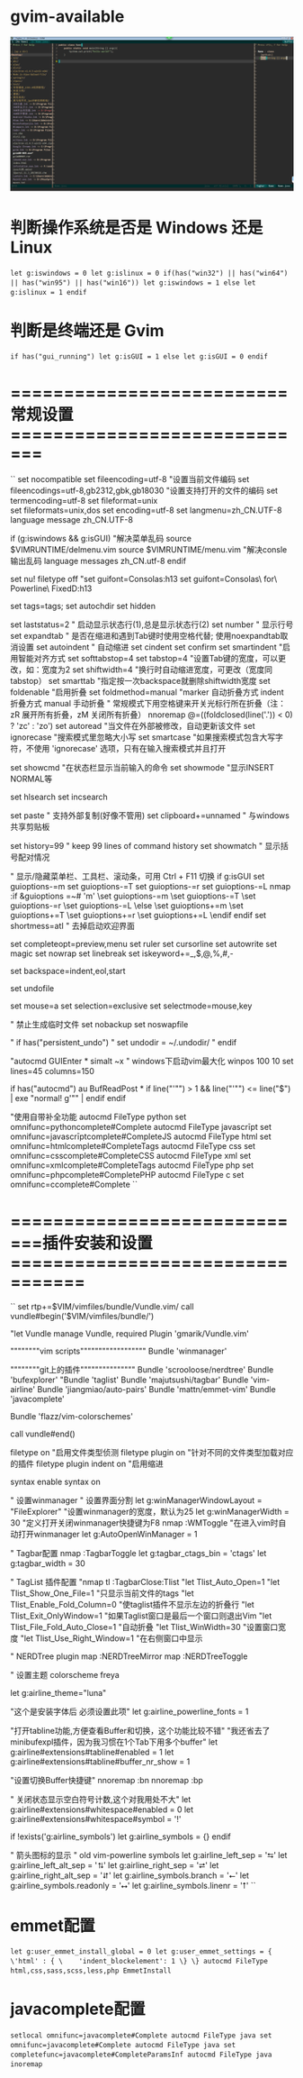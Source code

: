 # gvim-available
![image](https://github.com/jay763190097/gvim-available/blob/master/QQ%E6%88%AA%E5%9B%BE20161208224117.png)

# 判断操作系统是否是 Windows 还是 Linux 
``
let g:iswindows = 0
let g:islinux = 0
if(has("win32") || has("win64") || has("win95") || has("win16"))
    let g:iswindows = 1
else
    let g:islinux = 1
endif
``

# 判断是终端还是 Gvim 
``
if has("gui_running")
    let g:isGUI = 1
else
    let g:isGUI = 0
endif
``

# ==========================常规设置=============================
``
set nocompatible
set fileencoding=utf-8                            "设置当前文件编码
set fileencodings=utf-8,gb2312,gbk,gb18030     "设置支持打开的文件的编码
set termencoding=utf-8
set fileformat=unix  
set fileformats=unix,dos
set encoding=utf-8
set langmenu=zh_CN.UTF-8
language message zh_CN.UTF-8

if (g:iswindows && g:isGUI)
    "解决菜单乱码
    source $VIMRUNTIME/delmenu.vim
    source $VIMRUNTIME/menu.vim
    "解决consle输出乱码
    language messages zh_CN.utf-8
endif

set nu!
filetype off
"set guifont=Consolas:h13
set guifont=Consolas\ for\ Powerline\ FixedD:h13

set tags=tags;
set autochdir
set hidden

set laststatus=2    " 启动显示状态行(1),总是显示状态行(2)
set number                      " 显示行号
set expandtab                 " 是否在缩进和遇到Tab键时使用空格代替; 使用noexpandtab取消设置
set autoindent                  " 自动缩进
set cindent
set confirm
set smartindent                                       "启用智能对齐方式
set softtabstop=4
set tabstop=4                                         "设置Tab键的宽度，可以更改，如：宽度为2
set shiftwidth=4                                      "换行时自动缩进宽度，可更改（宽度同tabstop）
set smarttab                                          "指定按一次backspace就删除shiftwidth宽度
set foldenable                                        "启用折叠
set foldmethod=manual                         "marker 自动折叠方式  indent 折叠方式   manual   手动折叠
" 常规模式下用空格键来开关光标行所在折叠（注：zR 展开所有折叠，zM 关闭所有折叠）
nnoremap <space> @=((foldclosed(line('.')) < 0) ? 'zc' : 'zo')<CR>
set autoread                                           "当文件在外部被修改，自动更新该文件
set ignorecase                                        "搜索模式里忽略大小写
set smartcase                                         "如果搜索模式包含大写字符，不使用 'ignorecase' 选项，只有在输入搜索模式并且打开 

set showcmd              "在状态栏显示当前输入的命令
set showmode       "显示INSERT NORMAL等

set hlsearch
set incsearch

set paste                       " 支持外部复制(好像不管用)
set clipboard+=unnamed          " 与windows共享剪贴板

set history=99                  " keep 99 lines of command history
set showmatch                   " 显示括号配对情况

" 显示/隐藏菜单栏、工具栏、滚动条，可用 Ctrl + F11 切换
if g:isGUI
    set guioptions-=m
    set guioptions-=T
    set guioptions-=r
    set guioptions-=L
    nmap <silent> <c-F11> :if &guioptions =~# 'm' <Bar>
        \set guioptions-=m <Bar>
        \set guioptions-=T <Bar>
        \set guioptions-=r <Bar>
        \set guioptions-=L <Bar>
    \else <Bar>
        \set guioptions+=m <Bar>
        \set guioptions+=T <Bar>
        \set guioptions+=r <Bar>
        \set guioptions+=L <Bar>
    \endif<CR>
endif
set shortmess=atI               " 去掉启动欢迎界面

set completeopt=preview,menu
set ruler
set cursorline
set autowrite
set magic
set nowrap
set linebreak
set iskeyword+=_,$,@,%,#,-


set backspace=indent,eol,start

set undofile

set mouse=a
set selection=exclusive
set selectmode=mouse,key

" 禁止生成临时文件
set nobackup
set noswapfile

" if has("persistent_undo")
"    set undodir = ~/.undodir/
" endif

"autocmd GUIEnter * simalt ~x   " windows下启动vim最大化
winpos 100 10 
set lines=45 columns=150

if has("autocmd")
  au BufReadPost * if line("'\"") > 1 && line("'\"") <= line("$") | exe "normal! g'\"" | endif
endif

"使用自带补全功能
autocmd FileType python set omnifunc=pythoncomplete#Complete
autocmd FileType javascrīpt set omnifunc=javascrīptcomplete#CompleteJS
autocmd FileType html set omnifunc=htmlcomplete#CompleteTags
autocmd FileType css set omnifunc=csscomplete#CompleteCSS
autocmd FileType xml set omnifunc=xmlcomplete#CompleteTags
autocmd FileType php set omnifunc=phpcomplete#CompletePHP
autocmd FileType c set omnifunc=ccomplete#Complete
``

# =============================插件安装和设置=================================
``
set rtp+=$VIM/vimfiles/bundle/Vundle.vim/
call vundle#begin('$VIM/vimfiles/bundle/')

 "let Vundle manage Vundle, required
 Plugin 'gmarik/Vundle.vim'

 """"""""vim scripts""""""""""""""""""
 Bundle 'winmanager'

 """"""""git上的插件"""""""""""""""
Bundle 'scrooloose/nerdtree'
Bundle 'bufexplorer'
"Bundle 'taglist'
Bundle 'majutsushi/tagbar'
Bundle 'vim-airline'
Bundle 'jiangmiao/auto-pairs'
Bundle 'mattn/emmet-vim'
Bundle 'javacomplete'


Bundle 'flazz/vim-colorschemes'

call vundle#end()

filetype on                                          "启用文件类型侦测
filetype plugin on                                "针对不同的文件类型加载对应的插件
filetype plugin indent on                     "启用缩进

syntax enable
syntax on

" 设置winmanager
" 设置界面分割
let g:winManagerWindowLayout = "FileExplorer"
"设置winmanager的宽度，默认为25
let g:winManagerWidth = 30
"定义打开关闭winmanager快捷键为F8
nmap <silent> <F8> :WMToggle<cr>
"在进入vim时自动打开winmanager
let g:AutoOpenWinManager = 1

" Tagbar配置
nmap <silent> <F4> :TagbarToggle<CR>
let g:tagbar_ctags_bin = 'ctags'
let g:tagbar_width = 30

" TagList 插件配置 
"nmap tl :TagbarClose<CR>:Tlist<CR>
"let Tlist_Auto_Open=1
"let Tlist_Show_One_File=1                    "只显示当前文件的tags
"let Tlist_Enable_Fold_Column=0              "使taglist插件不显示左边的折叠行
"let Tlist_Exit_OnlyWindow=1                 "如果Taglist窗口是最后一个窗口则退出Vim
"let Tlist_File_Fold_Auto_Close=1               "自动折叠
"let Tlist_WinWidth=30                             "设置窗口宽度
"let Tlist_Use_Right_Window=1                "在右侧窗口中显示

" NERDTree plugin
map <F2> :NERDTreeMirror<CR>
map <F3> :NERDTreeToggle<CR>

" 设置主题
colorscheme freya     

let g:airline_theme="luna" 

"这个是安装字体后 必须设置此项" 
let g:airline_powerline_fonts = 1   

 "打开tabline功能,方便查看Buffer和切换，这个功能比较不错"
 "我还省去了minibufexpl插件，因为我习惯在1个Tab下用多个buffer"
 let g:airline#extensions#tabline#enabled = 1
 let g:airline#extensions#tabline#buffer_nr_show = 1

 "设置切换Buffer快捷键"
 nnoremap <C-Q> :bn<CR>
 nnoremap <C-P> :bp<CR>

 " 关闭状态显示空白符号计数,这个对我用处不大"
 let g:airline#extensions#whitespace#enabled = 0
 let g:airline#extensions#whitespace#symbol = '!'

  if !exists('g:airline_symbols')
    let g:airline_symbols = {}
  endif

  " 箭头图标的显示
  " old vim-powerline symbols
  let g:airline_left_sep = '⮀'
  let g:airline_left_alt_sep = '⮁'
  let g:airline_right_sep = '⮂'
  let g:airline_right_alt_sep = '⮃'
  let g:airline_symbols.branch = '⭠'
  let g:airline_symbols.readonly = '⭤'
  let g:airline_symbols.linenr = '⭡'
``
# emmet配置
``
let g:user_emmet_install_global = 0
let g:user_emmet_settings = {
    \'html' : {
    \    'indent_blockelement': 1
    \}
\}
autocmd FileType html,css,sass,scss,less,php EmmetInstall
``
# javacomplete配置
``
setlocal omnifunc=javacomplete#Complete
autocmd FileType java set omnifunc=javacomplete#Complete
autocmd FileType java set completefunc=javacomplete#CompleteParamsInf
autocmd FileType java inoremap
``
